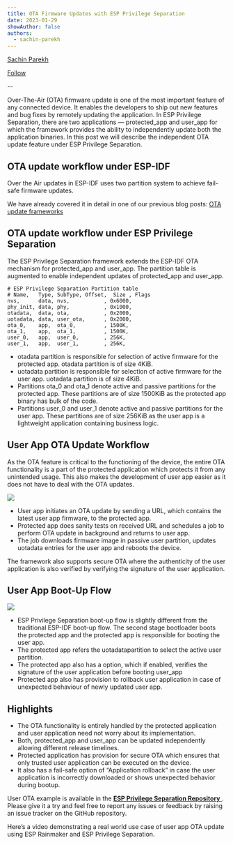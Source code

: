 ```yaml
---
title: OTA Firmware Updates with ESP Privilege Separation
date: 2023-01-29
showAuthor: false
authors: 
  - sachin-parekh
---
```

[Sachin Parekh](https://medium.com/@sachin.parekh?source=post_page-----3b676b49459--------------------------------)

[Follow](https://medium.com/m/signin?actionUrl=https%3A%2F%2Fmedium.com%2F_%2Fsubscribe%2Fuser%2Ffbf6b7e86d64&operation=register&redirect=https%3A%2F%2Fblog.espressif.com%2Fota-firmware-updates-with-esp-privilege-separation-3b676b49459&user=Sachin+Parekh&userId=fbf6b7e86d64&source=post_page-fbf6b7e86d64----3b676b49459---------------------post_header-----------)

--

Over-The-Air (OTA) firmware update is one of the most important feature of any connected device. It enables the developers to ship out new features and bug fixes by remotely updating the application. In ESP Privilege Separation, there are two applications — protected_app and user_app for which the framework provides the ability to independently update both the application binaries. In this post we will describe the independent OTA update feature under ESP Privilege Separation.

## OTA update workflow under ESP-IDF

Over the Air updates in ESP-IDF uses two partition system to achieve fail-safe firmware updates.

We have already covered it in detail in one of our previous blog posts: [OTA update frameworks](/ota-updates-framework-ab5438e30c12)

## OTA update workflow under ESP Privilege Separation

The ESP Privilege Separation framework extends the ESP-IDF OTA mechanism for protected_app and user_app. The partition table is augmented to enable independent updates of protected_app and user_app.

```
# ESP Privilege Separation Partition table
# Name,   Type, SubType, Offset,  Size , Flags
nvs,      data, nvs,           , 0x6000,
phy_init, data, phy,           , 0x1000,
otadata,  data, ota,           , 0x2000,
uotadata, data, user_ota,      , 0x2000,
ota_0,    app,  ota_0,         , 1500K,
ota_1,    app,  ota_1,         , 1500K,
user_0,   app,  user_0,        , 256K,
user_1,   app,  user_1,        , 256K,
```

- otadata partition is responsible for selection of active firmware for the protected app. otadata partition is of size 4KiB.
- uotadata partition is responsible for selection of active firmware for the user app. uotadata partition is of size 4KiB.
- Partitions ota_0 and ota_1 denote active and passive partitions for the protected app. These partitions are of size 1500KiB as the protected app binary has bulk of the code.
- Partitions user_0 and user_1 denote active and passive partitions for the user app. These partitions are of size 256KiB as the user app is a lightweight application containing business logic.

## User App OTA Update Workflow

As the OTA feature is critical to the functioning of the device, the entire OTA functionality is a part of the protected application which protects it from any unintended usage. This also makes the development of user app easier as it does not have to deal with the OTA updates.

![](https://miro.medium.com/v2/resize:fit:640/format:webp/1*Rhf2tM4JSod20jHcDAOvpw.png)

- User app initiates an OTA update by sending a URL, which contains the latest user app firmware, to the protected app.
- Protected app does sanity tests on received URL and schedules a job to perform OTA update in background and returns to user app.
- The job downloads firmware image in passive user partition, updates uotadata entries for the user app and reboots the device.

The framework also supports secure OTA where the authenticity of the user application is also verified by verifying the signature of the user application.

## User App Boot-Up Flow

![](https://miro.medium.com/v2/resize:fit:640/format:webp/1*t6ta4TQwI3utvfUBsNKbCA.png)

- ESP Privilege Separation boot-up flow is slightly different from the traditional ESP-IDF boot-up flow. The second stage bootloader boots the protected app and the protected app is responsible for booting the user app.
- The protected app refers the uotadatapartition to select the active user partition.
- The protected app also has a option, which if enabled, verifies the signature of the user application before booting user_app
- Protected app also has provision to rollback user application in case of unexpected behaviour of newly updated user app.

## Highlights

- The OTA functionality is entirely handled by the protected application and user application need not worry about its implementation.
- Both, protected_app and user_app can be updated independently allowing different release timelines.
- Protected application has provision for secure OTA which ensures that only trusted user application can be executed on the device.
- It also has a fail-safe option of “Application rollback” in case the user application is incorrectly downloaded or shows unexpected behavior during bootup.

User OTA example is available in the [__ESP Privilege Separation Repository__ ](https://github.com/espressif/esp-privilege-separation/tree/master/examples/esp_user_ota). Please give it a try and feel free to report any issues or feedback by raising an issue tracker on the GitHub repository.

Here’s a video demonstrating a real world use case of user app OTA update using ESP Rainmaker and ESP Privilege Separation.
